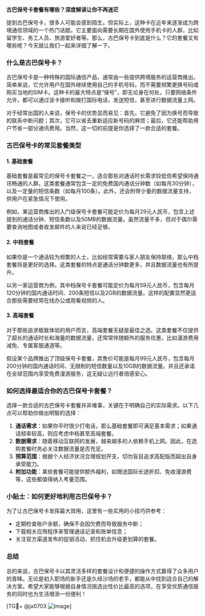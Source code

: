 **古巴保号卡套餐有哪些？深度解读让你不再迷茫**

提到古巴保号卡，很多人可能会感到陌生。但实际上，这种卡在近年来逐渐成为跨境通信领域的一个热门话题。它主要面向需要长期在国外使用手机卡的人群，比如留学生、务工人员、旅游爱好者等。那么，古巴保号卡到底是什么？它的套餐又有哪些呢？今天就让我们一起来详细了解一下。

### 什么是古巴保号卡？

古巴保号卡是一种特殊的国际通信产品，通常由一些提供跨境服务的运营商推出。简单来说，它允许用户在国外继续使用自己的手机号码，而不需要频繁更换号码或购买当地的SIM卡。这种卡的最大特点是“保号”，即无论身在何处，只要网络条件允许，都可以通过该卡接听和拨打国际电话，发送短信，甚至进行数据流量上网。

对于经常出国的人来说，保号卡的优势显而易见：首先，它避免了因为换号而导致的联系中断问题；其次，它可以省去重新适应新号码的麻烦；最后，它还能帮助用户节省一部分通讯费用。当然，这一切的前提是你选择了一款合适的套餐。

### 古巴保号卡的常见套餐类型

#### 1. 基础套餐
基础套餐是最常见的保号卡套餐之一，适合那些对通话时长需求较低但希望保持通讯畅通的人群。这类套餐通常包含一定的免费国内通话分钟数（如每月30分钟），以及一定量的短信条数（如每月100条）。此外，还会附带少量的数据流量支持，供用户在紧急情况下使用。

例如，某运营商推出的入门级保号卡套餐可能定价为每月29元人民币，包含上述提到的通话分钟、短信条数以及50MB的数据流量。虽然流量不多，但对于偶尔需要查询地图或者收发邮件的人来说已经足够。

#### 2. 中档套餐
如果你是一个通话较为频繁的人士，比如经常需要与家人朋友保持联络，那么中档套餐将是更好的选择。这类套餐的特点是通话分钟数更多，并且数据流量也有所提升。

以另一家运营商为例，其中档保号卡套餐可能定价为每月59元人民币，包含每月120分钟的国内通话时间、200条短信以及2GB的数据流量。这样的配置显然更适合那些需要经常在线办公或观看视频的人。

#### 3. 高端套餐
对于那些追求极致体验的用户而言，高端套餐无疑是最佳之选。这类套餐不仅提供了超长的通话时长和海量的数据流量，还常常伴随额外的服务优惠，比如漫游费用减免、专属客服通道等。

假设某个品牌推出了顶级保号卡套餐，其售价可能是每月99元人民币，包含每月200分钟的国内通话时间、无限制的短信数量以及10GB的数据流量。并且还承诺在全球范围内享受免费漫游服务，这无疑让远行者倍感安心。

### 如何选择最适合你的古巴保号卡套餐？

选择一款合适的古巴保号卡套餐并非难事，关键在于明确自己的实际需求。以下几点可以帮助你做出明智的选择：

1. **通话需求**：如果你平时很少打电话，那么基础套餐即可满足基本需求；如果通话频率较高，则应考虑中档甚至高端套餐。
2. **数据需求**：随着移动互联网的发展，越来越多的人依赖手机上网。因此，在选购套餐时务必关注数据流量是否充足。
3. **预算范围**：根据个人经济状况合理规划开支，切勿盲目追求高配版而超出自身承受能力。
4. **附加功能**：某些套餐可能提供额外福利，如赠送国际长途折扣、免收漫游费等，这些都值得纳入考量范围。

### 小贴士：如何更好地利用古巴保号卡？

为了让古巴保号卡发挥最大效用，这里有一些实用的小技巧供参考：
- 定期检查账户余额，确保不会因欠费而导致服务中断；
- 下载相关应用程序来管理通话记录和账单信息；
- 关注官方渠道发布的促销活动，抓住机会升级更划算的套餐。

### 总结

总的来说，古巴保号卡以其灵活多样的套餐设计和便捷的操作方式赢得了众多用户的青睐。无论是初入职场的新手还是久经沙场的老手，都能从中找到适合自己的解决方案。希望大家能够根据自身情况挑选出性价比最高的选项，在享受优质通信服务的同时也为生活增添一份便利！

[TG💪+ @jx0703 ![Image](https://github.com/user-attachments/assets/dbca1d08-cadb-493c-b0ec-ad6f7a83f270)]